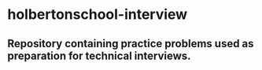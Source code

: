 # holbertonschool-interview
##  Repository containing practice problems used as preparation for technical interviews.
